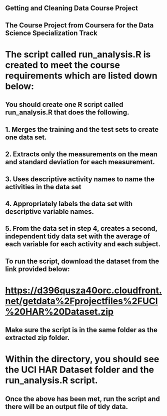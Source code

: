 ## Getting and Cleaning Data Course Project

## The Course Project from Coursera for the Data Science Specialization Track
# The script called run_analysis.R is created to meet the course requirements which are listed down below:

## You should create one R script called run_analysis.R that does the following.
## 1.	Merges the training and the test sets to create one data set.
## 2.	Extracts only the measurements on the mean and standard deviation for each measurement.
## 3.	Uses descriptive activity names to name the activities in the data set
## 4.	Appropriately labels the data set with descriptive variable names.
## 5.	From the data set in step 4, creates a second, independent tidy data set with the average of each variable for each activity and each subject.

## To run the script, download the dataset from the link provided below:
# https://d396qusza40orc.cloudfront.net/getdata%2Fprojectfiles%2FUCI%20HAR%20Dataset.zip 

## Make sure the script is in the same folder as the extracted zip folder.
# Within the directory, you should see the UCI HAR Dataset folder and the run_analysis.R script.

## Once the above has been met, run the script and there will be an output file of tidy data.